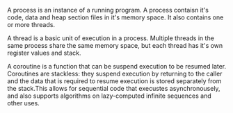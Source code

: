 A process is an instance of a running program. A process contaisn it's code, data and heap section files in it's memory space. It also contains one or more threads. 

A thread is a basic unit of execution in a process. Multiple threads in the same process share the same memory space, but each thread has it's own register values 
and stack.


A coroutine is a function that can be suspend execution to be resumed later. Coroutines are stackless: they suspend execution by returning to the caller and the data 
that is required to resume execution is stored separately from the stack.This allows for sequential code that execustes asynchronousely, and also supports algorithms on 
lazy-computed infinite sequences and other uses.
